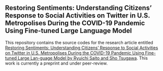 ## Restoring Sentiments: Understanding Citizens’ Response to Social Activities on Twitter in U.S. Metropolises During the COVID-19 Pandemic Using Fine-tuned Large Language Model

This repository contains the source codes for the research article entitled [Restoring Sentiments: Understanding Citizens’ Response to Social Activities on Twitter in U.S. Metropolises During the COVID-19 Pandemic Using Fine-tuned Large Lan-guage Model by Ryuichi Saito and Sho Tsugawa](https://doi.org/10.2196/preprints.63824). This work is currently a preprint and under peer-review.
